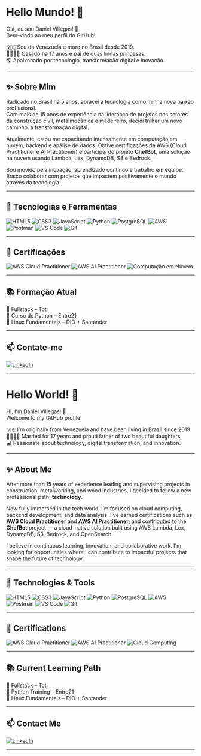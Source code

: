 # Hello Mundo! 🦁  
Olá, eu sou Daniel Villegas! 👋  
Bem-vindo ao meu perfil do GitHub!

🇻🇪 Sou da Venezuela e moro no Brasil desde 2019.  
👨‍👩‍👧‍👧 Casado há 17 anos e pai de duas lindas princesas.  
🌎 Apaixonado por tecnologia, transformação digital e inovação.

---

## ✨ Sobre Mim

Radicado no Brasil há 5 anos, abracei a tecnologia como minha nova paixão profissional.  
Com mais de 15 anos de experiência na liderança de projetos nos setores da construção civil, metalmecânica e madeireiro, decidi trilhar um novo caminho: a transformação digital.

Atualmente, estou me capacitando intensamente em computação em nuvem, backend e análise de dados. Obtive certificações da AWS (Cloud Practitioner e AI Practitioner) e participei do projeto **ChefBot**, uma solução na nuvem usando Lambda, Lex, DynamoDB, S3 e Bedrock.

Sou movido pela inovação, aprendizado contínuo e trabalho em equipe. Busco colaborar com projetos que impactem positivamente o mundo através da tecnologia.

---

## 🚀 Tecnologias e Ferramentas

![HTML5](https://img.shields.io/badge/HTML5-E34F26?style=for-the-badge&logo=html5&logoColor=white)
![CSS3](https://img.shields.io/badge/CSS3-1572B6?style=for-the-badge&logo=css3&logoColor=white)
![JavaScript](https://img.shields.io/badge/JavaScript-F7DF1E?style=for-the-badge&logo=javascript&logoColor=black)
![Python](https://img.shields.io/badge/Python-3776AB?style=for-the-badge&logo=python&logoColor=white)
![PostgreSQL](https://img.shields.io/badge/PostgreSQL-4169E1?style=for-the-badge&logo=postgresql&logoColor=white)
![AWS](https://img.shields.io/badge/AWS-232F3E?style=for-the-badge&logo=amazon-aws&logoColor=white)
![Postman](https://img.shields.io/badge/Postman-FF6C37?style=for-the-badge&logo=postman&logoColor=white)
![VS Code](https://img.shields.io/badge/VS_Code-007ACC?style=for-the-badge&logo=visual-studio-code&logoColor=white)
![Git](https://img.shields.io/badge/Git-F05032?style=for-the-badge&logo=git&logoColor=white)

---

## 📜 Certificações

![AWS Cloud Practitioner](https://img.shields.io/badge/AWS_Cloud_Practitioner-FF9900?style=for-the-badge&logo=amazon-aws&logoColor=white)
![AWS AI Practitioner](https://img.shields.io/badge/AWS_AI_Practitioner-FF9900?style=for-the-badge&logo=amazon-aws&logoColor=white)
![Computação em Nuvem](https://img.shields.io/badge/Computação_em_Nuvem-00C7B7?style=for-the-badge&logo=cloudsmith&logoColor=white)

---

## 📚 Formação Atual

🎯 Fullstack – Toti  
🐍 Curso de Python – Entre21  
🐧 Linux Fundamentals – DIO + Santander  

---

## 📫 Contate-me

[![LinkedIn](https://img.shields.io/badge/LinkedIn-Daniel_Villegas-0A66C2?style=for-the-badge&logo=linkedin&logoColor=white)](https://www.linkedin.com/in/seuusuario)

---



# Hello World! 🦁  
Hi, I'm Daniel Villegas! 👋  
Welcome to my GitHub profile!

🇻🇪 I'm originally from Venezuela and have been living in Brazil since 2019.  
👨‍👩‍👧‍👧 Married for 17 years and proud father of two beautiful daughters.  
💻 Passionate about technology, digital transformation, and innovation.

---

## ✨ About Me

After more than 15 years of experience leading and supervising projects in construction, metalworking, and wood industries, I decided to follow a new professional path: **technology**.

Now fully immersed in the tech world, I’m focused on cloud computing, backend development, and data analysis. I’ve earned certifications such as **AWS Cloud Practitioner** and **AWS AI Practitioner**, and contributed to the **ChefBot** project — a cloud-native solution built using AWS Lambda, Lex, DynamoDB, S3, Bedrock, and OpenSearch.

I believe in continuous learning, innovation, and collaborative work. I'm looking for opportunities where I can contribute to impactful projects that shape the future of technology.

---

## 🚀 Technologies & Tools

![HTML5](https://img.shields.io/badge/HTML5-E34F26?style=for-the-badge&logo=html5&logoColor=white)
![CSS3](https://img.shields.io/badge/CSS3-1572B6?style=for-the-badge&logo=css3&logoColor=white)
![JavaScript](https://img.shields.io/badge/JavaScript-F7DF1E?style=for-the-badge&logo=javascript&logoColor=black)
![Python](https://img.shields.io/badge/Python-3776AB?style=for-the-badge&logo=python&logoColor=white)
![PostgreSQL](https://img.shields.io/badge/PostgreSQL-4169E1?style=for-the-badge&logo=postgresql&logoColor=white)
![AWS](https://img.shields.io/badge/AWS-232F3E?style=for-the-badge&logo=amazon-aws&logoColor=white)
![Postman](https://img.shields.io/badge/Postman-FF6C37?style=for-the-badge&logo=postman&logoColor=white)
![VS Code](https://img.shields.io/badge/VS_Code-007ACC?style=for-the-badge&logo=visual-studio-code&logoColor=white)
![Git](https://img.shields.io/badge/Git-F05032?style=for-the-badge&logo=git&logoColor=white)

---

## 📜 Certifications

![AWS Cloud Practitioner](https://img.shields.io/badge/AWS_Cloud_Practitioner-FF9900?style=for-the-badge&logo=amazon-aws&logoColor=white)
![AWS AI Practitioner](https://img.shields.io/badge/AWS_AI_Practitioner-FF9900?style=for-the-badge&logo=amazon-aws&logoColor=white)
![Cloud Computing](https://img.shields.io/badge/Cloud_Computing-00C7B7?style=for-the-badge&logo=cloudsmith&logoColor=white)

---

## 📚 Current Learning Path

🎯 Fullstack – Toti  
🐍 Python Training – Entre21  
🐧 Linux Fundamentals – DIO + Santander  

---

## 📫 Contact Me

[![LinkedIn](https://img.shields.io/badge/LinkedIn-Daniel_Villegas-0A66C2?style=for-the-badge&logo=linkedin&logoColor=white)](https://www.linkedin.com/in/seuusuario)

---
